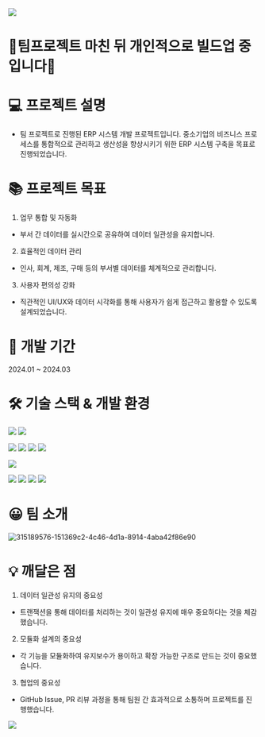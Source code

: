 <img src= "https://capsule-render.vercel.app/api?type=waving&height=300&color=gradient&text=JM%20ERP&desc=%20Jump%20to%20Moon%20Team%20ERP%20Project&descAlign=50&descAlignY=59&descSize=20.1&fontSize=80&section=header&reversal=true&textBg=false&animation=fadeIn&fontAlign=50&fontAlignY=45" />


# 📌팀프로젝트 마친 뒤 개인적으로 빌드업 중입니다📌


# 💻 프로젝트 설명
- 팀 프로젝트로 진행된 ERP 시스템 개발 프로젝트입니다.
중소기업의 비즈니스 프로세스를 통합적으로 관리하고 생산성을 향상시키기 위한 ERP 시스템 구축을 목표로 진행되었습니다.


# 📚 프로젝트 목표
1. 업무 통합 및 자동화
- 부서 간 데이터를 실시간으로 공유하여 데이터 일관성을 유지합니다.
2. 효율적인 데이터 관리
- 인사, 회계, 제조, 구매 등의 부서별 데이터를 체계적으로 관리합니다.
3. 사용자 편의성 강화
- 직관적인 UI/UX와 데이터 시각화를 통해 사용자가 쉽게 접근하고 활용할 수 있도록 설계되었습니다.
  

# 📆 개발 기간
2024.01 ~ 2024.03


# 🛠 기술 스택 & 개발 환경
<img src="https://img.shields.io/badge/java-007396?style=for-the-badge&logo=java&logoColor=white"> <img src="https://img.shields.io/badge/springboot-6DB33F?style=for-the-badge&logo=spring&logoColor=white">

<img src="https://img.shields.io/badge/html5-E34F26?style=for-the-badge&logo=html5&logoColor=white"> <img src="https://img.shields.io/badge/javascript-F7DF1E?style=for-the-badge&logo=javascript&logoColor=black"> <img src="https://img.shields.io/badge/css-1572B6?style=for-the-badge&logo=css3&logoColor=white"> <img src="https://img.shields.io/badge/python-3776AB?style=for-the-badge&logo=python&logoColor=white">  

<img src="https://img.shields.io/badge/mysql-4479A1?style=for-the-badge&logo=mysql&logoColor=white"> 

<img src="https://img.shields.io/badge/github-181717?style=for-the-badge&logo=github&logoColor=white"> <img src="https://img.shields.io/badge/git-F05032?style=for-the-badge&logo=git&logoColor=white"> <img src="https://img.shields.io/badge/bootstrap-7952B3?style=for-the-badge&logo=bootstrap&logoColor=white"> <img src="https://img.shields.io/badge/notion-000000?style=for-the-badge&logo=notion&logoColor=white">


# 😀 팀 소개
![315189576-151369c2-4c46-4d1a-8914-4aba42f86e90](https://github.com/user-attachments/assets/af814a21-6819-4756-904f-8489f46f57a4)



# 💡 깨달은 점
1. 데이터 일관성 유지의 중요성
- 트랜잭션을 통해 데이터를 처리하는 것이 일관성 유지에 매우 중요하다는 것을 체감했습니다.
2. 모듈화 설계의 중요성
- 각 기능을 모듈화하여 유지보수가 용이하고 확장 가능한 구조로 만드는 것이 중요했습니다.
3. 협업의 중요성
- GitHub Issue, PR 리뷰 과정을 통해 팀원 간 효과적으로 소통하며 프로젝트를 진행했습니다.

<img src="https://capsule-render.vercel.app/api?type=waving&color=timeAuto&height=150&section=footer" /> 
